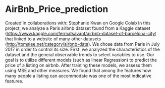 # AirBnb_Price_prediction
Created in collaborations with: Stephanie Kwan on Google Colab
In this project, we analyze a Paris airbnb dataset found from a Kaggle dataset (https://www.kaggle.com/fermatsavant/airbnb-dataset-of-barcelona-city) that linked to a website of many other datasets (http://tomslee.net/category/airbnb-data). We chose data from Paris in July 2017 in order to control its size. First ,we analyzed the characteristics of the dataset and the general observable trends to select variables to use. Our goal is to utilize different models (such as linear Regression) to predict the price of a listing on airbnb. After training these models, we assess them using MSE and other measures. We found that among the features how many people a listing can accommodate was one of the most indicative features. 
